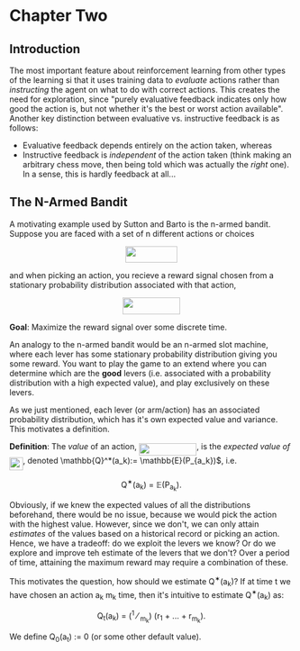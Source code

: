 # Chapter Two

## Introduction

The most important feature about reinforcement learning from other types of the learning si that it uses training data to *evaluate* actions rather than
*instructing* the agent on what to do with correct actions.
This creates the need for exploration, since "purely evaluative feedback indicates only how good the action is, but not whether it's the best or worst action
available".  Another key distinction between evaluative vs. instructive feedback is as follows:
  * Evaluative feedback depends entirely on the action taken, whereas
  * Instructive feedback is *independent* of the action taken (think making an arbitrary chess move, then being told which was actually the *right* one).  In a
  sense, this is hardly feedback at all...
 
## The N-Armed Bandit

A motivating example used by Sutton and Barto is the n-armed bandit.  Suppose you are faced with a set of n different actions or choices
<p align="center"><img src="https://rawgit.com/LilCPuppy/ReinforcementLearning/main/svgs/c1143b0f8370f09ab2aa5f2eedc889be.svg?invert_in_darkmode" align=middle width=92.1479988pt height=29.58934275pt/></p>
and when picking an action, you recieve a reward signal chosen from a stationary probability distribution associated with that action,
<p align="center"><img src="https://rawgit.com/LilCPuppy/ReinforcementLearning/main/svgs/38039535e1f1cf28c9178b99c9756761.svg?invert_in_darkmode" align=middle width=102.63026729999999pt height=29.58934275pt/></p>

**Goal**: Maximize the reward signal over some discrete time.

An analogy to the n-armed bandit would be an n-armed slot machine, where each lever has some stationary probability distribution giving you some reward.  You want
to play the game to an extend where you can determine which are the **good** levers (i.e. associated with a probability distribution with a high expected value),
and play exclusively on these levers.

As we just mentioned, each lever (or arm/action) has an associated probability distribution, which has it's own expected value and variance.  This motivates a
definition.

**Definition**: The *value* of an action, <img src="https://rawgit.com/LilCPuppy/ReinforcementLearning/main/svgs/f207402f49c3d71a672a8f14fc518943.svg?invert_in_darkmode" align=middle width=102.3855921pt height=22.831056599999986pt/>, is the *expected value of <img src="https://rawgit.com/LilCPuppy/ReinforcementLearning/main/svgs/3d02cfa2ebf67fc3d749503f621bd042.svg?invert_in_darkmode" align=middle width=24.048253349999992pt height=22.465723500000017pt/>*, denoted
\mathbb{Q}^*(a_k):= \mathbb{E}(P_{a_k})$, i.e.
<div align=center>Q<sup>&sext;</sup>(a<sub>k</sub>) = &Eopf;(P<sub>a<sub>k</sub></sub>).</div>

Obviously, if we knew the expected values of all the distributions beforehand, there would be no issue, because we would pick the action with the highest value.
However, since we don't, we can only attain *estimates* of the values based on a historical record or picking an action.  Hence, we have a tradeoff: do we exploit
the levers we know?  Or do we explore and improve teh estimate of the levers that we don't?  Over a period of time, attaining the maximum reward may require a
combination of these.

This motivates the question, how should we estimate Q<sup>&sext;</sup>(a<sub>k</sub>)?  If at time t we have chosen an action a<sub>k</sub> m<sub>k</sub> time,
then it's intuitive to estimate Q<sup>&sext;</sup>(a<sub>k</sub>) as:
<div align=center>Q<sub>t</sub>(a<sub>k</sub>) = (<sup>1</sup> &#8260; <sub>m<sub>k</sub></sub>) (r<sub>1</sub> + ... + r<sub>m<sub>k</sub></sub>).</div>

We define Q<sub>0</sub>(a<sub>t</sub>) := 0 (or some other default value).
